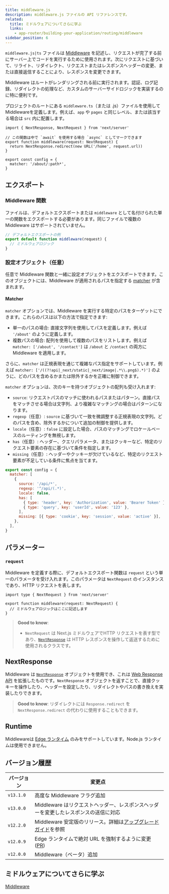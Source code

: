 ```yaml
---
title: middleware.js
description: middleware.js ファイルの API リファレンスです。
related:
  title: ミドルウェアについてさらに学ぶ
  links:
    - app-router/building-your-application/routing/middleware
sidebar_position: 6
---
```


`middleware.js|ts` ファイルは [Middleware](/docs/app-router/building-your-application/routing/middleware) を記述し、リクエストが完了する前にサーバー上でコードを実行するために使用されます。次にリクエストに基づいて、リライト、リダイレクト、リクエストまたはレスポンスヘッダーの変更、または直接返信することにより、レスポンスを変更できます。

Middleware はルートがレンダリングされる前に実行されます。認証、ログ記録、リダイレクトの処理など、カスタムのサーバーサイドロジックを実装するのに特に便利です。

プロジェクトのルートにある `middleware.ts`（または .js）ファイルを使用してMiddlewareを定義します。例えば、`app` や `pages` と同じレベル、または該当する場合は `src` 内に配置します。

```tsx title="middleware.ts"
import { NextResponse, NextRequest } from 'next/server'

// この関数は中で `await` を使用する場合 `async` としてマークできます
export function middleware(request: NextRequest) {
  return NextResponse.redirect(new URL('/home', request.url))
}

export const config = {
  matcher: '/about/:path*',
}
```

## エクスポート

### Middleware 関数

ファイルは、デフォルトエクスポートまたは `middleware` として名付けられた単一の関数をエクスポートする必要があります。同じファイルで複数の Middleware はサポートされていません。

```js title="middleware.js"
// デフォルトエクスポートの例
export default function middleware(request) {
  // ミドルウェアロジック
}
```

### 設定オブジェクト（任意）

任意で Middleware 関数と一緒に設定オブジェクトをエクスポートできます。このオブジェクトには、Middleware が適用されるパスを指定する [matcher](#matcher) が含まれます。

#### Matcher

`matcher` オプションでは、Middleware を実行する特定のパスをターゲットにできます。これらのパスは以下の方法で指定できます:

- 単一のパスの場合: 直接文字列を使用してパスを定義します。例えば `'/about'` のように定義します。
- 複数パスの場合: 配列を使用して複数のパスをリストします。例えば `matcher: ['/about', '/contact']` は `/about` と `/contact` の両方に Middleware を適用します。

さらに、`matcher` は正規表現を通じて複雑なパス指定をサポートしています。例えば `matcher: ['/((?!api|_next/static|_next/image|.*\\.png$).*)']` のように、どのパスを含めるかまたは除外するかを正確に制御できます。

`matcher` オプションは、次のキーを持つオブジェクトの配列も受け入れます:

- `source`: リクエストパスのマッチに使われるパスまたはパターン。直接パスをマッチさせる場合は文字列、より複雑なマッチングの場合はパターンになります。
- `regexp`（任意）: `source` に基づいて一致を微調整する正規表現の文字列。どのパスを含め、除外するかについて追加の制御を提供します。
- `locale`（任意）: `false` に設定した場合、パスのマッチングでロケールベースのルーティングを無視します。
- `has`（任意）: ヘッダー、クエリパラメータ、またはクッキーなど、特定のリクエスト要素の存在に基づいて条件を指定します。
- `missing`（任意）: ヘッダーやクッキーが欠けているなど、特定のリクエスト要素が不足している条件に焦点を当てます。

```js title="middleware.js"
export const config = {
  matcher: [
    {
      source: '/api/*',
      regexp: '^/api/(.*)',
      locale: false,
      has: [
        { type: 'header', key: 'Authorization', value: 'Bearer Token' },
        { type: 'query', key: 'userId', value: '123' },
      ],
      missing: [{ type: 'cookie', key: 'session', value: 'active' }],
    },
  ],
}
```

## パラメーター

### `request`

Middleware を定義する際に、デフォルトエクスポート関数は `request` という単一のパラメータを受け入れます。このパラメータは `NextRequest` のインスタンスであり、HTTP リクエストを表します。

```tsx title="middleware.ts"
import type { NextRequest } from 'next/server'

export function middleware(request: NextRequest) {
  // ミドルウェアロジックはここに記述します
}
```

> **Good to know**:
>
> - `NextRequest` は Next.js ミドルウェアでHTTP リクエストを表す型であり、[`NextResponse`](#nextresponse) は HTTP レスポンスを操作して返送するために使用されるクラスです。

## NextResponse

Middleware は [`NextResponse`](/docs/app-router/building-your-application/routing/middleware#nextresponse) オブジェクトを使用でき、これは [Web Response API](https://developer.mozilla.org/en-US/docs/Web/API/Response) を拡張したものです。`NextResponse` オブジェクトを返すことで、直接クッキーを操作したり、ヘッダーを設定したり、リダイレクトやパスの書き換えを実装したりできます。

> **Good to know**: リダイレクトには `Response.redirect` を `NextResponse.redirect` の代わりに使用することもできます。

## Runtime

Middlewareは [Edge ランタイム](/docs/app-router/building-your-application/rendering/edge-and-nodejs-runtimes) のみをサポートしています。Node.js ランタイムは使用できません。

## バージョン履歴

| バージョン | 変更点                                                                                                                     |
| ---------- | -------------------------------------------------------------------------------------------------------------------------- |
| `v13.1.0`  | 高度な Middleware フラグ追加                                                                                               |
| `v13.0.0`  | Middleware はリクエストヘッダー、レスポンスヘッダーを変更したレスポンスの送信に対応                                        |
| `v12.2.0`  | Middleware 安定版のリリース。詳細は[アップグレードガイド](https://nextjs.org/docs/messages/middleware-upgrade-guide)を参照 |
| `v12.0.9`  | Edge ランタイムで絶対 URL を強制するように変更 ([PR](https://github.com/vercel/next.js/pull/33410))                        |
| `v12.0.0`  | Middleware（ベータ）追加                                                                                                   |

## ミドルウェアについてさらに学ぶ

[Middleware](/docs/app-router/building-your-application/routing/middleware)
